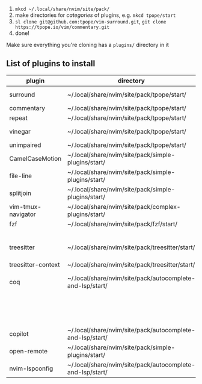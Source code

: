 1. `mkcd ~/.local/share/nvim/site/pack/`
2. make directories for _categories_ of plugins, e.g. `mkcd tpope/start`
3. `sl clone git@github.com:tpope/vim-surround.git`, `git clone https://tpope.io/vim/commentary.git`
4. done!

Make sure everything you're cloning has a `plugins/` directory in it


## List of plugins to install

| plugin             	| directory                                                 	| command                                                             	|
|--------------------	|-----------------------------------------------------------	|---------------------------------------------------------------------	|
| surround           	| ~/.local/share/nvim/site/pack/tpope/start/                	| sl clone git@github.com:tpope/vim-surround.git                      	|
| commentary         	| ~/.local/share/nvim/site/pack/tpope/start/                	| git clone https://tpope.io/vim/commentary.git                       	|
| repeat             	| ~/.local/share/nvim/site/pack/tpope/start/                	| sl clone https://tpope.io/vim/repeat.git                            	|
| vinegar            	| ~/.local/share/nvim/site/pack/tpope/start/                	| sl clone https://github.com/tpope/vim-vinegar.git                   	|
| unimpaired         	| ~/.local/share/nvim/site/pack/tpope/start/                	| sl clone https://tpope.io/vim/unimpaired.git                        	|
| CamelCaseMotion    	| ~/.local/share/nvim/site/pack/simple-plugins/start/       	| sl clone git@github.com:bkad/CamelCaseMotion.git                    	|
| file-line          	| ~/.local/share/nvim/site/pack/simple-plugins/start/       	| sl clone git@github.com:lervag/file-line.git                        	|
| splitjoin          	| ~/.local/share/nvim/site/pack/simple-plugins/start/       	| sl clone git@github.com:AndrewRadev/splitjoin.vim.git               	|
| vim-tmux-navigator 	| ~/.local/share/nvim/site/pack/complex-plugins/start/      	| sl clone git@github.com:christoomey/vim-tmux-navigator.git          	|
| fzf                	| ~/.local/share/nvim/site/pack/fzf/start/                  	| sl clone git@github.com:junegunn/fzf.git                            	|
|                    	|                                                           	| sl clone git@github.com:junegunn/fzf.vim.git                        	|
| treesitter         	| ~/.local/share/nvim/site/pack/treesitter/start/           	| sl clone git@github.com:nvim-treesitter/nvim-treesitter.git         	|
| treesitter-context 	| ~/.local/share/nvim/site/pack/treesitter/start/           	| sl clone git@github.com:nvim-treesitter/nvim-treesitter-context.git 	|
| coq                	| ~/.local/share/nvim/site/pack/autocomplete-and-lsp/start/ 	| sl clone git@github.com:ms-jpq/coq.git                              	|
|                    	|                                                           	| sl clone git@github.com:ms-jpq/coq.thirdparty.git                   	|
|                    	|                                                           	| sl clone git@github.com:ms-jpq/coq.artifacts.git                    	|
| copilot            	| ~/.local/share/nvim/site/pack/autocomplete-and-lsp/start/ 	| sl clone git@github.com:github/copilot.vim.git                      	|
| open-remote        	| ~/.local/share/nvim/site/pack/simple-plugins/start/       	| sl clone git@github.com:vegerot/open-remote.git                     	|
| nvim-lspconfig     	| ~/.local/share/nvim/site/pack/autocomplete-and-lsp/start/ 	| sl clone git@github.com:neovim/nvim-lspconfig.git                   	|
